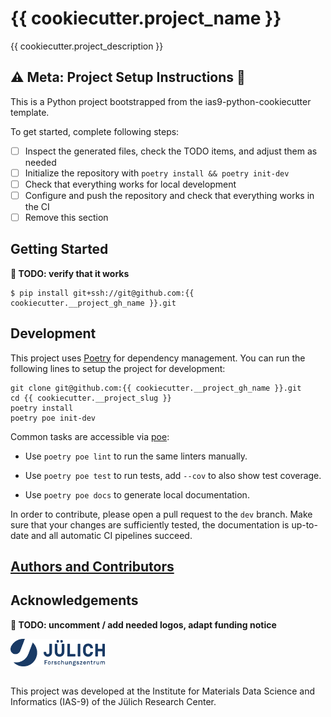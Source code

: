 # {{ cookiecutter.project_name }}

{{ cookiecutter.project_description }}

## :warning: Meta: Project Setup Instructions :construction:

This is a Python project bootstrapped from the ias9-python-cookiecutter template.

To get started, complete following steps:

- [ ] Inspect the generated files, check the TODO items, and adjust them as needed
- [ ] Initialize the repository with `poetry install && poetry init-dev`
- [ ] Check that everything works for local development
- [ ] Configure and push the repository and check that everything works in the CI
- [ ] Remove this section

## Getting Started

**:construction: TODO: verify that it works**

```
$ pip install git+ssh://git@github.com:{{ cookiecutter.__project_gh_name }}.git
```

## Development

This project uses [Poetry](https://python-poetry.org/) for dependency management.
You can run the following lines to setup the project for development:

```
git clone git@github.com:{{ cookiecutter.__project_gh_name }}.git
cd {{ cookiecutter.__project_slug }}
poetry install
poetry poe init-dev
```

Common tasks are accessible via [poe](https://github.com/nat-n/poethepoet):

* Use `poetry poe lint` to run the same linters manually.

* Use `poetry poe test` to run tests, add `--cov` to also show test coverage.

* Use `poetry poe docs` to generate local documentation.

In order to contribute, please open a pull request to the `dev` branch.
Make sure that your changes are sufficiently tested,
the documentation is up-to-date and all automatic CI pipelines succeed.

## [Authors and Contributors](./AUTHORS.md)

## Acknowledgements

**:construction: TODO: uncomment / add needed logos, adapt funding notice**

<div>
<img style="vertical-align: middle;" alt="FZJ Logo" src="https://github.com/Materials-Data-Science-and-Informatics/Logos/raw/main/FZJ/FZJ.png" width=30% height=30% />
&nbsp;&nbsp;
<!--
<img style="vertical-align: middle;" alt="HMC Logo" src="https://github.com/Materials-Data-Science-and-Informatics/Logos/raw/main/HMC/HMC_Logo_M.png" width=50% height=50% />
-->
</div>
<br />

This project was developed at the Institute for Materials Data Science and Informatics
(IAS-9) of the Jülich Research Center.
<!--
It was funded by the Helmholtz Metadata Collaboration (HMC),
an incubator-platform of the Helmholtz Association within the framework of the
Information and Data Science strategic initiative.
-->
